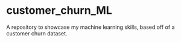 # customer_churn_ML
A repository to showcase my machine learning skills, based off of a customer churn dataset. 
